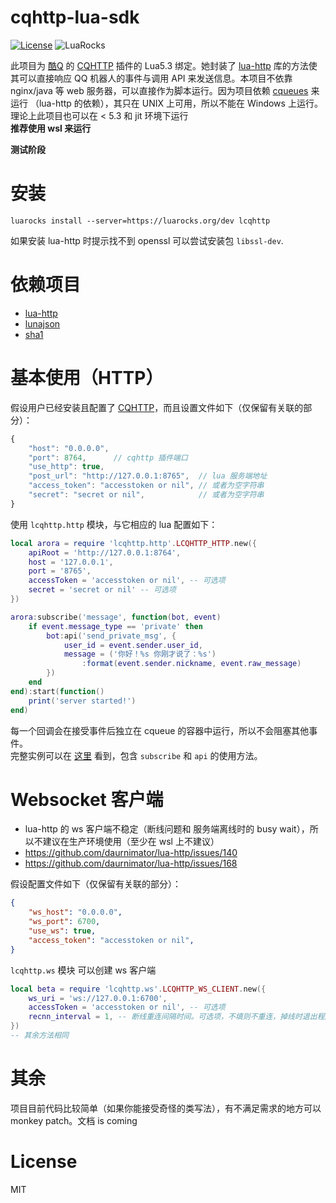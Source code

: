 # cqhttp-lua-sdk

[![License](https://img.shields.io/npm/l/cqhttp.svg)](LICENSE)
![LuaRocks](https://img.shields.io/luarocks/v/cleoold/lcqhttp?color=blue)

此项目为 [酷Q](cqp.cc) 的 [CQHTTP](https://cqhttp.cc/) 插件的 Lua5.3 绑定。她封装了 [lua-http](https://github.com/daurnimator/lua-http/) 库的方法使其可以直接响应 QQ 机器人的事件与调用 API 来发送信息。本项目不依靠 nginx/java 等 web 服务器，可以直接作为脚本运行。因为项目依赖 [cqueues](https://luarocks.org/modules/daurnimator/cqueues) 来运行 （lua-http 的依赖），其只在 UNIX 上可用，所以不能在 Windows 上运行。理论上此项目也可以在 < 5.3 和 jit 环境下运行  
__推荐使用 wsl 来运行__

__测试阶段__

# 安装
```
luarocks install --server=https://luarocks.org/dev lcqhttp
```
如果安装 lua-http 时提示找不到 openssl 可以尝试安装包 `libssl-dev`.

# 依赖项目
*   [lua-http](https://luarocks.org/modules/daurnimator/http)
*   [lunajson](https://luarocks.org/modules/grafi/lunajson)
*   [sha1](https://luarocks.org/modules/mpeterv/sha1)

# 基本使用（HTTP）
假设用户已经安装且配置了 [CQHTTP](https://cqhttp.cc/)，而且设置文件如下（仅保留有关联的部分）：
```js
{
    "host": "0.0.0.0",
    "port": 8764,      // cqhttp 插件端口
    "use_http": true,
    "post_url": "http://127.0.0.1:8765",  // lua 服务端地址
    "access_token": "accesstoken or nil", // 或者为空字符串
    "secret": "secret or nil",            // 或者为空字符串
}
```
使用 `lcqhttp.http` 模块，与它相应的 lua 配置如下：
```lua
local arora = require 'lcqhttp.http'.LCQHTTP_HTTP.new({
    apiRoot = 'http://127.0.0.1:8764',
    host = '127.0.0.1',
    port = '8765',
    accessToken = 'accesstoken or nil', -- 可选项
    secret = 'secret or nil' -- 可选项
})

arora:subscribe('message', function(bot, event)
    if event.message_type == 'private' then
        bot:api('send_private_msg', {
            user_id = event.sender.user_id,
            message = ('你好！%s 你刚才说了：%s')
                :format(event.sender.nickname, event.raw_message)
        })
    end
end):start(function()
    print('server started!')
end)
```
每一个回调会在接受事件后独立在 cqueue 的容器中运行，所以不会阻塞其他事件。  
完整实例可以在 [这里](https://github.com/cleoold/cqhttp-lua53-sdk/blob/master/example/demo.lua) 看到，包含 `subscribe` 和 `api` 的使用方法。

# Websocket 客户端
*   lua-http 的 ws 客户端不稳定（断线问题和 服务端离线时的 busy wait），所以不建议在生产环境使用（至少在 wsl 上不建议）
*   https://github.com/daurnimator/lua-http/issues/140
*   https://github.com/daurnimator/lua-http/issues/168

假设配置文件如下（仅保留有关联的部分）：
```json
{
    "ws_host": "0.0.0.0",
    "ws_port": 6700,
    "use_ws": true,
    "access_token": "accesstoken or nil",
}
```
`lcqhttp.ws` 模块 可以创建 ws 客户端
```lua
local beta = require 'lcqhttp.ws'.LCQHTTP_WS_CLIENT.new({
    ws_uri = 'ws://127.0.0.1:6700',
    accessToken = 'accesstoken or nil', -- 可选项
    recnn_interval = 1, -- 断线重连间隔时间。可选项，不填则不重连，掉线时退出程序
})
-- 其余方法相同
```

# 其余
项目目前代码比较简单（如果你能接受奇怪的类写法），有不满足需求的地方可以 monkey patch。文档 is coming

# License
MIT
